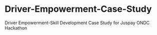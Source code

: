 # Driver-Empowerment-Case-Study
Driver Empowerment-Skill Development Case Study for Juspay ONDC Hackathon
